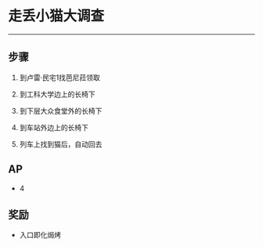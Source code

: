 # 走丢小猫大调查

---

## 步骤

1. 到卢雷·民宅1找芭尼菈领取

2. 到工科大学边上的长椅下

3. 到下层大众食堂外的长椅下

4. 到车站外边上的长椅下

5. 列车上找到猫后，自动回去

## AP

- 4

## 奖励

- 入口即化焗烤